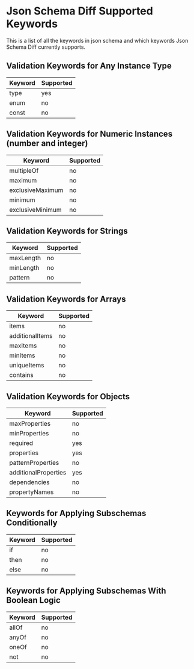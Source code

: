 # Json Schema Diff Supported Keywords

This is a list of all the keywords in json schema and which keywords Json Schema Diff currently supports.

## Validation Keywords for Any Instance Type

| Keyword | Supported |
|---|---|
| type | yes |
| enum | no |
| const | no |

## Validation Keywords for Numeric Instances (number and integer)

| Keyword | Supported |
|---|---|
| multipleOf | no |
| maximum | no |
| exclusiveMaximum | no |
| minimum | no |
| exclusiveMinimum | no |

## Validation Keywords for Strings

| Keyword | Supported |
|---|---|
| maxLength | no |
| minLength | no |
| pattern | no |

## Validation Keywords for Arrays

| Keyword | Supported |
|---|---|
| items | no |
| additionalItems | no |
| maxItems | no |
| minItems | no |
| uniqueItems | no |
| contains | no |


## Validation Keywords for Objects

| Keyword | Supported |
|---|---|
| maxProperties | no |
| minProperties | no |
| required | yes |
| properties | yes |
| patternProperties | no |
| additionalProperties | yes |
| dependencies | no |
| propertyNames | no |


## Keywords for Applying Subschemas Conditionally

| Keyword | Supported |
|---|---|
| if | no |
| then | no |
| else | no |


## Keywords for Applying Subschemas With Boolean Logic

| Keyword | Supported |
|---|---|
| allOf | no |
| anyOf | no |
| oneOf | no |
| not | no |
